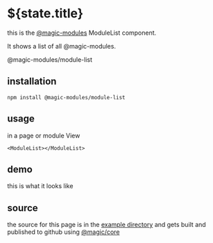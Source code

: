 # ${state.title}

this is the
[@magic-modules](https://github.com/magic-modules)
ModuleList component.

It shows a list of all @magic-modules.

<GitBadges>@magic-modules/module-list</GitBadges>

## installation

`npm install @magic-modules/module-list`

## usage

in a page or module View

`<ModuleList></ModuleList>`

## demo

this is what it looks like

<ModuleList></ModuleList>

## source

the source for this page is in the
[example directory](https://github.com/magic-modules/module-list/tree/master/example)
and gets built and published to github using
[@magic/core](https://github.com/magic/core)
